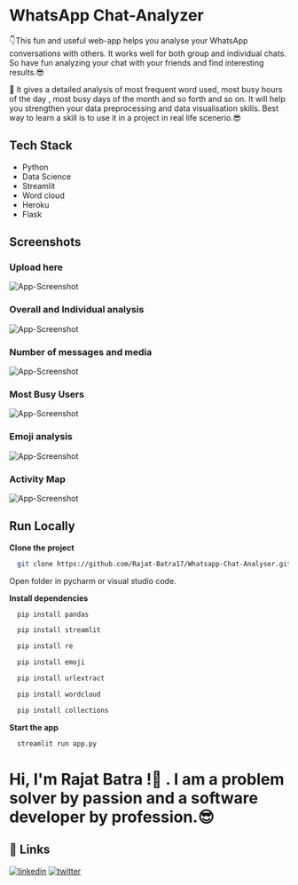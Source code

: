 
# WhatsApp Chat-Analyzer 

👇This fun and useful web-app helps you analyse your WhatsApp conversations with
others. It works well for both group and individual chats. So have fun analyzing your chat with your friends and find interesting results.😎

🤟 It gives a detailed analysis of most frequent word used, most busy hours of the day , most busy days of the month and so forth and so on. It will help you strengthen your data preprocessing and data visualisation skills. Best way to learn a skill is to use it in a project in real life scenerio.😎





## Tech Stack

 * Python
 * Data Science
 * Streamlit
 * Word cloud 
 * Heroku
 * Flask



## Screenshots

### Upload here
![App-Screenshot](https://github.com/Rajat-Batra17/Whatsapp-Chat-Analyser/blob/main/Screenshot/Screenshot%202022-12-02%20171040.png?raw=true)

### Overall and Individual analysis

![App-Screenshot](https://github.com/Rajat-Batra17/Whatsapp-Chat-Analyser/blob/main/Screenshot/Screenshot%202022-12-02%20171408.png?raw=true)

### Number of messages and media
![App-Screenshot](https://github.com/Rajat-Batra17/Whatsapp-Chat-Analyser/blob/main/Screenshot/Screenshot%202022-12-02%20171118.png?raw=true)

### Most Busy Users

![App-Screenshot](https://github.com/Rajat-Batra17/Whatsapp-Chat-Analyser/blob/main/Screenshot/Screenshot%202022-12-02%20171140.png?raw=true)


### Emoji analysis
![App-Screenshot](https://github.com/Rajat-Batra17/Whatsapp-Chat-Analyser/blob/main/Screenshot/Screenshot%202022-12-02%20171316.png?raw=true)

### Activity Map
![App-Screenshot](https://github.com/Rajat-Batra17/Whatsapp-Chat-Analyser/blob/main/Screenshot/Screenshot%202022-12-02%20171258.png?raw=true)
## Run Locally

**Clone the project**

```bash
  git clone https://github.com/Rajat-Batra17/Whatsapp-Chat-Analyser.git
```

Open folder in pycharm or visual studio code.

**Install dependencies**

```bash
  pip install pandas
```
```bash
  pip install streamlit
```
```bash
  pip install re
```
```bash
  pip install emoji
```

```bash
  pip install urlextract
```
```bash
  pip install wordcloud
```

```bash
  pip install collections
```
**Start the app**

```bash
  streamlit run app.py
```


# Hi, I'm Rajat Batra !👋 . I am a problem solver by passion and a software developer by profession.😎


## 🔗 Links

[![linkedin](https://img.shields.io/badge/linkedin-0A66C2?style=for-the-badge&logo=linkedin&logoColor=white)](https://www.linkedin.com/in/rajat-batra-5389081b1/)
[![twitter](https://img.shields.io/badge/twitter-1DA1F2?style=for-the-badge&logo=twitter&logoColor=white)](https://twitter.com/RajatBa30455194)


